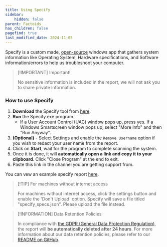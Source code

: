 ```yaml
---
title: Using Specify
sidebar:
    hidden: false
parent: Factoids
has_children: false
pagefind: true
last_modified_date: 2024-11-05
---
```


Specify is a custom made, [open-source](https://github.com/Spec-ify/specify) windows app that gathers system information like Operating System, Hardware specifications, and Software information/errors to help us troubleshoot your computer.

> [!IMPORTANT] Important!
>
> No sensitive information is included in the report, we will not ask you to share private information.

### How to use Specify

1. **Download** the Specify tool from [here](https://github.com/Spec-ify/specify/releases/latest/download/Specify_noring0.exe).
2. **Run** the Specify.exe program.
    - If a User Account Control (UAC) window pops up, press yes. If a Windows Smartscreen window pops up, select "More Info" and then "Run Anyway".
3. **(Optional)** - Select Settings and enable the `Remove Username` option if you wish to redact your user name from the report.
4. Click on **Start**, wait for the program to complete scanning the system.
5. Once it is done, it will **automatically open a link and copy it to your clipboard**. Click "Close Program" at the end to exit.
6. Paste this link in the channel you are getting support from.

You can vew an example specify report [here](https://spec-ify.com/profile/demo1).

> [!TIP] For machines without internet access
>
> For machines without internet access, click the settings button and enable the 'Don't Upload' option. Specify will save a file titled "specify_specs.json". Please upload the file instead.

> [!INFORMATION] Data Retention Policies
>
> In compliance with [the GDPR (General Data Protection Regulation)](https://gdpr-info.eu/), the report will **be automatically deleted after 24 hours**. For more information about our data retention policies, please refer to our [README on GitHub](https://github.com/Spec-ify/specify/blob/main/README.md).